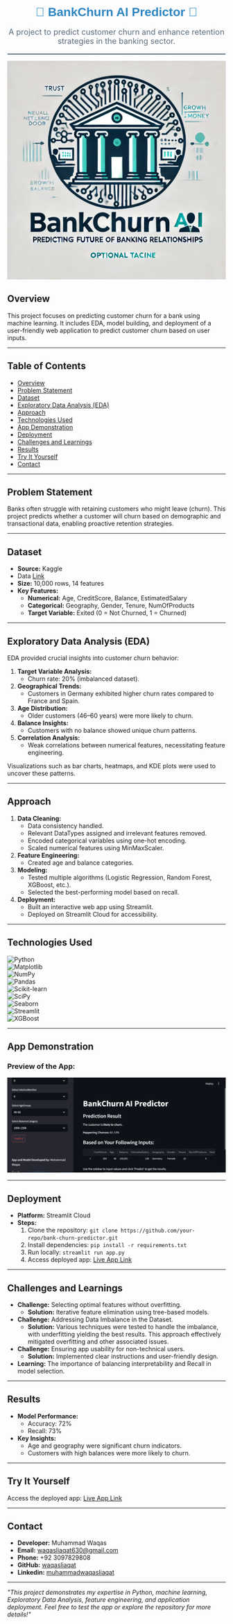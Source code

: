 <h1 align="center" style="color:#2E86C1; font-family: 'Arial', sans-serif;">
    🌟 BankChurn AI Predictor 🌟
</h1>
<p align="center" style="font-size: 18px; color:#5D6D7E;">
    A project to predict customer churn and enhance retention strategies in the banking sector.
</p>
<hr style="border: 1px solid #AED6F1;">


![Project Logo](https://github.com/waqas-liaqat/BankChurn-AI-Predictor/blob/4c1797a8fb2fe97edea17e7688ed94a93489fcb2/Logo.png)

## Overview
This project focuses on predicting customer churn for a bank using machine learning. It includes EDA, model building, and deployment of a user-friendly web application to predict customer churn based on user inputs.

---

## Table of Contents
- [Overview](#overview)
- [Problem Statement](#problem-statement)
- [Dataset](#dataset)
- [Exploratory Data Analysis (EDA)](#exploratory-data-analysis-eda)
- [Approach](#approach)
- [Technologies Used](#technologies-used)
- [App Demonstration](#app-demonstration)
- [Deployment](#deployment)
- [Challenges and Learnings](#challenges-and-learnings)
- [Results](#results)
- [Try It Yourself](#try-it-yourself)
- [Contact](#contact)

---

## Problem Statement
Banks often struggle with retaining customers who might leave (churn). This project predicts whether a customer will churn based on demographic and transactional data, enabling proactive retention strategies.

---

## Dataset
- **Source:** Kaggle
- Data [Link](https://www.kaggle.com/datasets/saurabhbadole/bank-customer-churn-prediction-dataset)
- **Size:** 10,000 rows, 14 features
- **Key Features:**
  - **Numerical:** Age, CreditScore, Balance, EstimatedSalary
  - **Categorical:** Geography, Gender, Tenure, NumOfProducts
  - **Target Variable:** Exited (0 = Not Churned, 1 = Churned)

---

## Exploratory Data Analysis (EDA)
EDA provided crucial insights into customer churn behavior:

1. **Target Variable Analysis:**
   - Churn rate: 20% (imbalanced dataset).
2. **Geographical Trends:**
   - Customers in Germany exhibited higher churn rates compared to France and Spain.
3. **Age Distribution:**
   - Older customers (46–60 years) were more likely to churn.
4. **Balance Insights:**
   - Customers with no balance showed unique churn patterns.
5. **Correlation Analysis:**
   - Weak correlations between numerical features, necessitating feature engineering.

Visualizations such as bar charts, heatmaps, and KDE plots were used to uncover these patterns.

---

## Approach
1. **Data Cleaning:**
   - Data consistency handled.
   - Relevant DataTypes assigned and irrelevant features removed.
   - Encoded categorical variables using one-hot encoding.
   - Scaled numerical features using MinMaxScaler.
2. **Feature Engineering:**
   - Created age and balance categories.
3. **Modeling:**
   - Tested multiple algorithms (Logistic Regression, Random Forest, XGBoost, etc.).
   - Selected the best-performing model based on recall.
4. **Deployment:**
   - Built an interactive web app using Streamlit.
   - Deployed on Streamlit Cloud for accessibility.

---

## Technologies Used
![Python](https://img.shields.io/badge/Python-3776AB?style=for-the-badge&logo=python&logoColor=white)  
![Matplotlib](https://img.shields.io/badge/Matplotlib-013243?style=for-the-badge&logo=matplotlib&logoColor=white)  
![NumPy](https://img.shields.io/badge/NumPy-013243?style=for-the-badge&logo=numpy&logoColor=white)  
![Pandas](https://img.shields.io/badge/Pandas-150458?style=for-the-badge&logo=pandas&logoColor=white)  
![Scikit-learn](https://img.shields.io/badge/Scikit--Learn-F7931E?style=for-the-badge&logo=scikit-learn&logoColor=white)  
![SciPy](https://img.shields.io/badge/SciPy-8CAAE6?style=for-the-badge&logo=scipy&logoColor=white)  
![Seaborn](https://img.shields.io/badge/Seaborn-2E8B57?style=for-the-badge&logo=seaborn&logoColor=white)  
![Streamlit](https://img.shields.io/badge/Streamlit-FF4B4B?style=for-the-badge&logo=streamlit&logoColor=white)  
![XGBoost](https://img.shields.io/badge/XGBoost-EB4034?style=for-the-badge&logo=xgboost&logoColor=white)  

---

## App Demonstration
### Preview of the App:
![App Screenshot](https://github.com/waqas-liaqat/BankChurn-AI-Predictor/blob/main/app_demo.png)

---

## Deployment
- **Platform:** Streamlit Cloud
- **Steps:**
  1. Clone the repository: `git clone https://github.com/your-repo/bank-churn-predictor.git`
  2. Install dependencies: `pip install -r requirements.txt`
  3. Run locally: `streamlit run app.py`
  4. Access deployed app: [Live App Link](https://bankchurn-ai-predictor.streamlit.app/)

---

## Challenges and Learnings
- **Challenge:** Selecting optimal features without overfitting.
  - **Solution:** Iterative feature elimination using tree-based models.
- **Challenge:** Addressing Data Imbalance in the Dataset.
  - **Solution:** Various techniques were tested to handle the imbalance, with underfitting yielding the best results. This approach effectively mitigated overfitting and other associated issues.
- **Challenge:** Ensuring app usability for non-technical users.
  - **Solution:** Implemented clear instructions and user-friendly design.
- **Learning:** The importance of balancing interpretability and Recall in model selection.

---

## Results
- **Model Performance:**
  - Accuracy: 72%
  - Recall: 73%
- **Key Insights:**
  - Age and geography were significant churn indicators.
  - Customers with high balances were more likely to churn.

---

## Try It Yourself
Access the deployed app: [Live App Link](https://bankchurn-ai-predictor.streamlit.app/)

---

## Contact
- **Developer:** Muhammad Waqas  
- **Email:** waqasliaqat630@gmail.com  
- **Phone:** +92 3097829808  
- **GitHub:** [waqasliaqat](https://github.com/waqasliaqat)  
- **Linkedin:** [muhammadwaqasliaqat](https://www.linkedin.com/in/muhammad-waqas-liaqat/)  

---

*"This project demonstrates my expertise in Python, machine learning, Exploratory Data Analysis, feature engineering, and application deployment. Feel free to test the app or explore the repository for more details!"*

